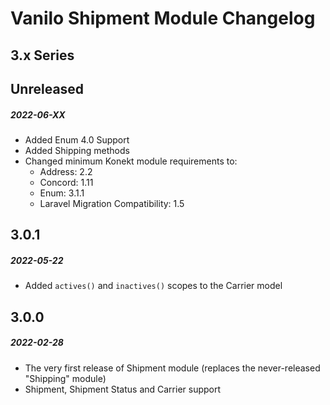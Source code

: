 # Vanilo Shipment Module Changelog

## 3.x Series

## Unreleased
##### 2022-06-XX

- Added Enum 4.0 Support
- Added Shipping methods
- Changed minimum Konekt module requirements to:
    - Address: 2.2
    - Concord: 1.11
    - Enum: 3.1.1
    - Laravel Migration Compatibility: 1.5

## 3.0.1
##### 2022-05-22

- Added `actives()` and `inactives()` scopes to the Carrier model

## 3.0.0
##### 2022-02-28

- The very first release of Shipment module (replaces the never-released "Shipping" module)
- Shipment, Shipment Status and Carrier support
